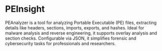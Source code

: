 # PEInsight
PEAnalyzer is a tool for analyzing Portable Executable (PE) files, extracting details like headers, sections, imports, exports, and hashes. Ideal for malware analysis and reverse engineering, it supports overlay analysis and section checks. Configurable via JSON, it simplifies forensic and cybersecurity tasks for professionals and researchers.
